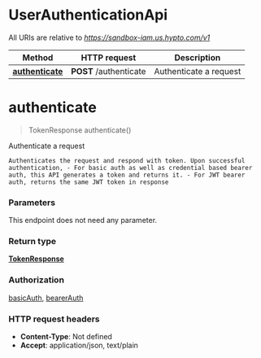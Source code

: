 # UserAuthenticationApi

All URIs are relative to *https://sandbox-iam.us.hypto.com/v1*

Method | HTTP request | Description
------------- | ------------- | -------------
[**authenticate**](UserAuthenticationApi.md#authenticate) | **POST** /authenticate | Authenticate a request


<a name="authenticate"></a>
# **authenticate**
> TokenResponse authenticate()

Authenticate a request

    Authenticates the request and respond with token. Upon successful authentication, - For basic auth as well as credential based bearer auth, this API generates a token and returns it. - For JWT bearer auth, returns the same JWT token in response 

### Parameters
This endpoint does not need any parameter.

### Return type

[**TokenResponse**](../Models/TokenResponse.md)

### Authorization

[basicAuth](../README.md#basicAuth), [bearerAuth](../README.md#bearerAuth)

### HTTP request headers

- **Content-Type**: Not defined
- **Accept**: application/json, text/plain

